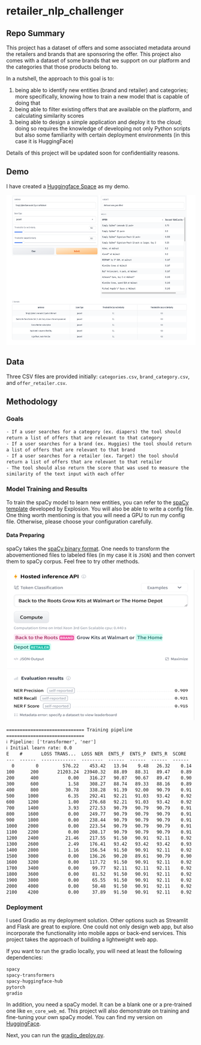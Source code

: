 # retailer_nlp_challenger

## Repo Summary
This project has a dataset of offers and some associated metadata around the retailers and brands that are sponsoring the offer. This project also comes with a dataset of some brands that we support on our platform and the categories that those products belong to.

In a nutshell, the approach to this goal is to:
1. being able to identify new entities (brand and retailer) and categories; more specifically, knowing how to train a new model that is capable of doing that
2. being able to filter existing offers that are available on the platform, and calculating similarity scores
3. being able to design a simple application and deploy it to the cloud; doing so requires the knowledge of developing not only Python scripts but also some familiarity with certain deployment environments (in this case it is HuggingFace)

Details of this project will be updated soon for confidentiality reasons.

## Demo
I have created a [Huggingface Space](https://huggingface.co/spaces/hjianganthony/fetch_ner) as my demo. 
<div align=center>
<img width="800" height="400" src="https://github.com/hjiangAnthony/retailer_nlp_challenger/blob/main/images/demo.gradio.png"/>
</div>

## Data
Three CSV files are provided initially: `categories.csv`, `brand_category.csv`, and `offer_retailer.csv`. 

## Methodology

### Goals
```
- If a user searches for a category (ex. diapers) the tool should return a list of offers that are relevant to that category
- If a user searches for a brand (ex. Huggies) the tool should return a list of offers that are relevant to that brand
- If a user searches for a retailer (ex. Target) the tool should return a list of offers that are relevant to that retailer
- The tool should also return the score that was used to measure the similarity of the text input with each offer
```

### Model Training and Results
To train the spaCy model to learn new entities, you can refer to the [spaCy template](https://github.com/explosion/projects) developed by Explosion. You will also be able to write a config file. One thing worth mentioning is that you will need a GPU to run my config file. Otherwise, please choose your configuration carefully.

#### Data Preparing
spaCy takes the [spaCy binary format](https://spacy.io/api/data-formats). One needs to transform the abovementioned files to labeled files (in my case it is `JSON`) and then convert them to spaCy corpus. Feel free to try other methods.

<div align=center>
<img width="500" height="400" src="https://github.com/hjiangAnthony/retailer_nlp_challenger/blob/main/images/spacy_ner_demo.png"/>
</div>

```
============================= Training pipeline =============================
ℹ Pipeline: ['transformer', 'ner']
ℹ Initial learn rate: 0.0
E    #       LOSS TRANS...  LOSS NER  ENTS_F  ENTS_P  ENTS_R  SCORE 
---  ------  -------------  --------  ------  ------  ------  ------
  0        0         576.22    453.42   13.94    9.48   26.32    0.14
100      200       21203.24  23940.32   88.89   88.31   89.47    0.89
200      400           0.00    316.27   90.07   90.67   89.47    0.90
300      600           1.58    308.27   88.74   89.33   88.16    0.89
400      800          30.78    338.28   91.39   92.00   90.79    0.91
500     1000           6.35    292.41   92.21   91.03   93.42    0.92
600     1200           1.00    276.68   92.21   91.03   93.42    0.92
700     1400           3.93    272.53   90.79   90.79   90.79    0.91
800     1600           0.00    249.77   90.79   90.79   90.79    0.91
900     1800           0.00    238.44   90.79   90.79   90.79    0.91
1000    2000           0.00    223.54   90.79   90.79   90.79    0.91
1100    2200           0.00    208.17   90.79   90.79   90.79    0.91
1200    2400          21.46    217.55   91.50   90.91   92.11    0.92
1300    2600           2.49    176.41   93.42   93.42   93.42    0.93
1400    2800           1.16    156.54   91.50   90.91   92.11    0.92
1500    3000           0.00    136.26   90.20   89.61   90.79    0.90
1600    3200           0.00    117.72   91.50   90.91   92.11    0.92
1700    3400           0.00     99.77   92.11   92.11   92.11    0.92
1800    3600           0.00     81.52   91.50   90.91   92.11    0.92
1900    3800           0.00     65.55   91.50   90.91   92.11    0.92
2000    4000           0.00     50.48   91.50   90.91   92.11    0.92
2100    4200           0.00     37.89   91.50   90.91   92.11    0.92
```

### Deployment
I used Gradio as my deployment solution. Other options such as Streamlit and Flask are great to explore. One could not only design web app, but also incorporate the functionality into mobile apps or back-end services. This project takes the approach of building a lightweight web app.

If you want to run the gradio locally, you will need at least the following dependencies:
```
spacy
spacy-transformers
spacy-huggingface-hub
pytorch
gradio
```

In addition, you need a spaCy model. It can be a blank one or a pre-trained one like `en_core_web_md`. This project will also demonstrate on training and fine-tuning your own spaCy model. You can find my version on [HuggingFace](https://huggingface.co/hjianganthony/en_fetch_ner_spacy_tsf?library=true). 

Next, you can run the [gradio_deploy.py](https://github.com/hjiangAnthony/retailer_nlp_challenger/blob/main/gradio_deploy.py).
